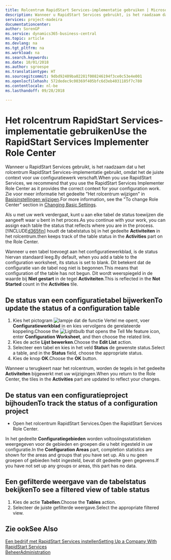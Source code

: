 ```yaml
---
title: Rolcentrum RapidStart Services-implementatie gebruiken | Microsoft Docs
description: Wanneer u RapidStart Services gebruikt, is het raadzaam dat u uw werk traceert en het rolcentrum RapidStart Services-implementatie gebruikt, omdat het de juiste context voor uw configuratiewerk verschaft.
services: project-madeira
documentationcenter: 
author: SorenGP
ms.service: dynamics365-business-central
ms.topic: article
ms.devlang: na
ms.tgt_pltfrm: na
ms.workload: na
ms.search.keywords: 
ms.date: 10/01/2018
ms.author: sgroespe
ms.translationtype: HT
ms.sourcegitcommit: 9dbd92409ba02281f008246194f3ce0c53e4e001
ms.openlocfilehash: 572dedec9c00369f405bfc6d3eb4031185f7c780
ms.contentlocale: nl-be
ms.lasthandoff: 09/28/2018

---
```

# <a name="use-the-rapidstart-services-implementer-role-center"></a><span data-ttu-id="21a3d-103">Het rolcentrum RapidStart Services-implementatie gebruiken</span><span class="sxs-lookup"><span data-stu-id="21a3d-103">Use the RapidStart Services Implementer Role Center</span></span>
<span data-ttu-id="21a3d-104">Wanneer u RapidStart Services gebruikt, is het raadzaam dat u het rolcentrum RapidStart Services-implementatie gebruikt, omdat het de juiste context voor uw configuratiewerk verschaft.</span><span class="sxs-lookup"><span data-stu-id="21a3d-104">When you use RapidStart Services, we recommend that you use the RapidStart Services Implementer Role Center as it provides the correct context for your configuration work.</span></span> <span data-ttu-id="21a3d-105">Zie voor meer informatie het gedeelte "Het rolcentrum wijzigen" in [Basisinstellingen wijzigen](ui-change-basic-settings.md).</span><span class="sxs-lookup"><span data-stu-id="21a3d-105">For more information, see the "To change Role Center" section in [Changing Basic Settings](ui-change-basic-settings.md).</span></span>

<span data-ttu-id="21a3d-106">Als u met uw werk verdergaat, kunt u aan elke tabel de status toewijzen die aangeeft waar u bent in het proces.</span><span class="sxs-lookup"><span data-stu-id="21a3d-106">As you continue with your work, you can assign each table the status that reflects where you are in the process.</span></span> [!INCLUDE[d365fin](includes/d365fin_md.md)] <span data-ttu-id="21a3d-107">houdt de tabelstatus bij in het gedeelte **Activiteiten** in het rolcentrum.</span><span class="sxs-lookup"><span data-stu-id="21a3d-107">then keeps track of the table status in the **Activities** part on the Role Center.</span></span>  

<span data-ttu-id="21a3d-108">Wanneer u een tabel toevoegt aan het configuratiewerkblad, is de status hiervan standaard leeg.</span><span class="sxs-lookup"><span data-stu-id="21a3d-108">By default, when you add a table to the configuration worksheet, its status is set to blank.</span></span> <span data-ttu-id="21a3d-109">Dit betekent dat de configuratie van de tabel nog niet is begonnen.</span><span class="sxs-lookup"><span data-stu-id="21a3d-109">This means that configuration of the table has not begun.</span></span> <span data-ttu-id="21a3d-110">Dit wordt weerspiegeld in de waarde bij **Niet gestart** in de tegel **Activiteiten**.</span><span class="sxs-lookup"><span data-stu-id="21a3d-110">This is reflected in the **Not Started** count in the **Activities** tile.</span></span>  

## <a name="to-update-the-status-of-a-configuration-table"></a><span data-ttu-id="21a3d-111">De status van een configuratietabel bijwerken</span><span class="sxs-lookup"><span data-stu-id="21a3d-111">To update the status of a configuration table</span></span>  
1.  <span data-ttu-id="21a3d-112">Kies het pictogram ![lampje dat de functie Vertel me opent](media/ui-search/search_small.png "Vertel me wat u wilt doen"), voer **Configuratiewerkblad** in en kies vervolgens de gerelateerde koppeling.</span><span class="sxs-lookup"><span data-stu-id="21a3d-112">Choose the ![Lightbulb that opens the Tell Me feature](media/ui-search/search_small.png "Tell me what you want to do") icon, enter **Configuration Worksheet**, and then choose the related link.</span></span>  
2.  <span data-ttu-id="21a3d-113">Kies de actie **Lijst bewerken**.</span><span class="sxs-lookup"><span data-stu-id="21a3d-113">Choose the **Edit List** action.</span></span>  
3.  <span data-ttu-id="21a3d-114">Selecteer een tabel en kies in het veld **Status** de gewenste status.</span><span class="sxs-lookup"><span data-stu-id="21a3d-114">Select a table, and in the **Status** field, choose the appropriate status.</span></span>  
4.  <span data-ttu-id="21a3d-115">Kies de knop **OK**.</span><span class="sxs-lookup"><span data-stu-id="21a3d-115">Choose the **OK** button.</span></span>  

<span data-ttu-id="21a3d-116">Wanneer u terugkeert naar het rolcentrum, worden de tegels in het gedeelte **Activiteiten** bijgewerkt met uw wijzigingen.</span><span class="sxs-lookup"><span data-stu-id="21a3d-116">When you return to the Role Center, the tiles in the **Activities** part are updated to reflect your changes.</span></span>  

## <a name="to-track-the-status-of-a-configuration-project"></a><span data-ttu-id="21a3d-117">De status van een configuratieproject bijhouden</span><span class="sxs-lookup"><span data-stu-id="21a3d-117">To track the status of a configuration project</span></span>  
- <span data-ttu-id="21a3d-118">Open het rolcentrum RapidStart Services.</span><span class="sxs-lookup"><span data-stu-id="21a3d-118">Open the RapidStart Services Role Center.</span></span>  

<span data-ttu-id="21a3d-119">In het gedeelte **Configuratiegebieden** worden voltooiingsstatistieken weergegeven voor de gebieden en groepen die u hebt ingesteld in uw configuratie.</span><span class="sxs-lookup"><span data-stu-id="21a3d-119">In the **Configuration Areas** part, completion statistics are shown for the areas and groups that you have set up.</span></span> <span data-ttu-id="21a3d-120">Als u nu geen groepen of gebieden hebt ingesteld, bevat dit gedeelte geen gegevens.</span><span class="sxs-lookup"><span data-stu-id="21a3d-120">If you have not set up any groups or areas, this part has no data.</span></span>  

## <a name="to-see-a-filtered-view-of-table-status"></a><span data-ttu-id="21a3d-121">Een gefilterde weergave van de tabelstatus bekijken</span><span class="sxs-lookup"><span data-stu-id="21a3d-121">To see a filtered view of table status</span></span>  
1. <span data-ttu-id="21a3d-122">Kies de actie **Tabellen**.</span><span class="sxs-lookup"><span data-stu-id="21a3d-122">Choose the **Tables** action.</span></span>  
2. <span data-ttu-id="21a3d-123">Selecteer de juiste gefilterde weergave.</span><span class="sxs-lookup"><span data-stu-id="21a3d-123">Select the appropriate filtered view.</span></span>  

## <a name="see-also"></a><span data-ttu-id="21a3d-124">Zie ook</span><span class="sxs-lookup"><span data-stu-id="21a3d-124">See Also</span></span>  
[<span data-ttu-id="21a3d-125">Een bedrijf met RapidStart Services instellen</span><span class="sxs-lookup"><span data-stu-id="21a3d-125">Setting Up a Company With RapidStart Services</span></span>](admin-set-up-a-company-with-rapidstart.md)  
[<span data-ttu-id="21a3d-126">Beheer</span><span class="sxs-lookup"><span data-stu-id="21a3d-126">Administration</span></span>](admin-setup-and-administration.md)

